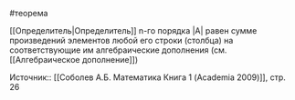 #теорема

[[Определитель|Определитель]] n-го порядка |A| равен сумме произведений элементов любой его строки (столбца) на соответствующие им алгебраические дополнения (см. [[Алгебраическое дополнение]])

Источник:: [[Соболев А.Б. Математика Книга 1 (Academia 2009)]], стр. 26